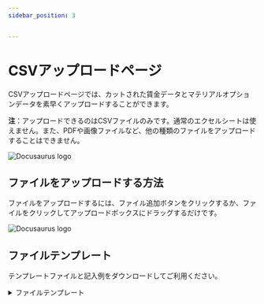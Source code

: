 ```yaml
---
sidebar_position: 3


---
```


# CSVアップロードページ

CSVアップロードページでは、カットされた賃金データとマテリアルオプションデータを素早くアップロードすることができます。

**注**：アップロードできるのはCSVファイルのみです。通常のエクセルシートは使えません。また、PDFや画像ファイルなど、他の種類のファイルをアップロードすることはできません。

![Docusaurus logo](/img/docusaurus.png)


## ファイルをアップロードする方法
ファイルをアップロードするには、ファイル追加ボタンをクリックするか、ファイルをクリックしてアップロードボックスにドラッグするだけです。

![Docusaurus logo](/img/docusaurus.png)


## ファイルテンプレート

テンプレートファイルと記入例をダウンロードしてご利用ください。

<details>
  <summary>ファイルテンプレート</summary>
  <div>
  <ul>
  <li><a href="">カット工賃ダウンロードテンプレート</a></li>
  <li><a href="">カット工賃ダウンロードサンプル</a></li>
  <li><a href="">材料ダウンロードテンプレート</a></li>
  <li><a href="">材料ダウンロードサンプル</a></li>
  </ul>
  </div>
</details>





